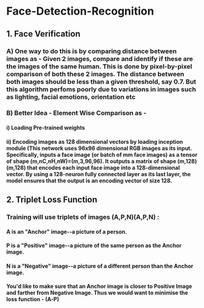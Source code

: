 # Face-Detection-Recognition
## 1. Face Verification
### A) One way to do this is by comparing distance between images as - Given 2 images, compare and identify if these are the images of the same human. This is done by pixel-by-pixel comparison of both these 2 images. The distance between both images should be less than a given threshold, say 0.7. But this algorithm perfoms poorly due to variations in images such as lighting, facial emotions, orientation etc
### B) Better Idea - Element Wise Comparison as - 
#### i) Loading Pre-trained weights
#### ii) Encoding images as 128 dimensional vectors by loading inception module (This network uses 96x96 dimensional RGB images as its input. Specifically, inputs a face image (or batch of  mm  face images) as a tensor of shape  (m,nC,nH,nW)=(m,3,96,96). It outputs a matrix of shape  (m,128)(m,128)  that encodes each input face image into a 128-dimensional vector. By using a 128-neuron fully connected layer as its last layer, the model ensures that the output is an encoding vector of size 128.
## 2. Triplet Loss Function
### Training will use triplets of images  (A,P,N)(A,P,N) :
#### A is an "Anchor" image--a picture of a person.
#### P is a "Positive" image--a picture of the same person as the Anchor image.
#### N is a "Negative" image--a picture of a different person than the Anchor image.
#### You'd like to make sure that an Anchor image is closer to Positive Image and farther from Negative Image. Thus we would want to minimise the loss function - (A-P)

